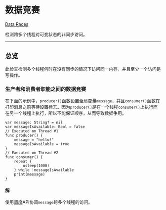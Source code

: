 # 数据竞赛

[Data Races](https://developer.apple.com/documentation/xcode/diagnosing_memory_thread_and_crash_issues_early/data_races)

检测跨多个线程对可变状态的非同步访问。

---

## 总览

此检查检测多个线程何时在没有同步的情况下访问同一内存，并且至少一个访问是写操作。

### 生产者和消费者职能之间的数据竞赛

在下面的示例中，`producer()`函数设置全局变量`message`，并且`consumer()`函数在打印消息之前等待设置标志。因为`producer()`是在一个线程`consumer()`上执行而在另一个线程上执行，所以不能保证顺序，从而导致数据争用。

```
var message: String? = nil
var messageIsAvailable: Bool = false
// Executed on Thread #1
func producer() {
    message = "hello!"
    messageIsAvailable = true
}
// Executed on Thread #2
func consumer() {
    repeat {
        usleep(1000)
    } while !messageIsAvailable
    print(message)
}
```

#### 解

使用[调度](https://developer.apple.com/documentation/dispatch)API协调`message`跨多个线程的访问。